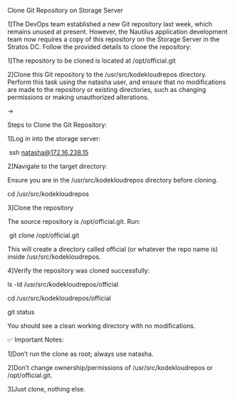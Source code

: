 Clone Git Repository on Storage Server



1]The DevOps team established a new Git repository last week, which remains unused at present. However, the Nautilus application development team now requires a copy of this repository on the Storage Server in the Stratos DC. Follow the provided details to clone the repository:



1]The repository to be cloned is located at /opt/official.git



2]Clone this Git repository to the /usr/src/kodekloudrepos directory. Perform this task using the natasha user, and ensure that no modifications are made to the repository or existing directories, such as changing permissions or making unauthorized alterations.



->



Steps to Clone the Git Repository:

1]Log in into the storage server:

&nbsp;ssh natasha@172.16.238.15



2]Navigate to the target directory:

Ensure you are in the /usr/src/kodekloudrepos directory before cloning.



cd /usr/src/kodekloudrepos





3]Clone the repository

The source repository is /opt/official.git. Run:

&nbsp;git clone /opt/official.git



This will create a directory called official (or whatever the repo name is) inside /usr/src/kodekloudrepos.





4]Verify the repository was cloned successfully:

ls -ld /usr/src/kodekloudrepos/official

cd /usr/src/kodekloudrepos/official

git status



You should see a clean working directory with no modifications.



✅ Important Notes:

1]Don’t run the clone as root; always use natasha.

2]Don’t change ownership/permissions of /usr/src/kodekloudrepos or /opt/official.git.

3]Just clone, nothing else.



